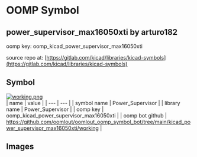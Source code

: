 # OOMP Symbol  
## power_supervisor_max16050xti  by arturo182  
  
oomp key: oomp_kicad_power_supervisor_max16050xti  
  
source repo at: [https://gitlab.com/kicad/libraries/kicad-symbols](https://gitlab.com/kicad/libraries/kicad-symbols)  
## Symbol  
  
[![working.png](working_600.png)](working.png)  
| name | value | 
| --- | --- | 
| symbol name | Power_Supervisor | 
| library name | Power_Supervisor | 
| oomp key | oomp_kicad_power_supervisor_max16050xti | 
| oomp bot github | https://github.com/oomlout/oomlout_oomp_symbol_bot/tree/main/kicad_power_supervisor_max16050xti/working | 
## Images  
